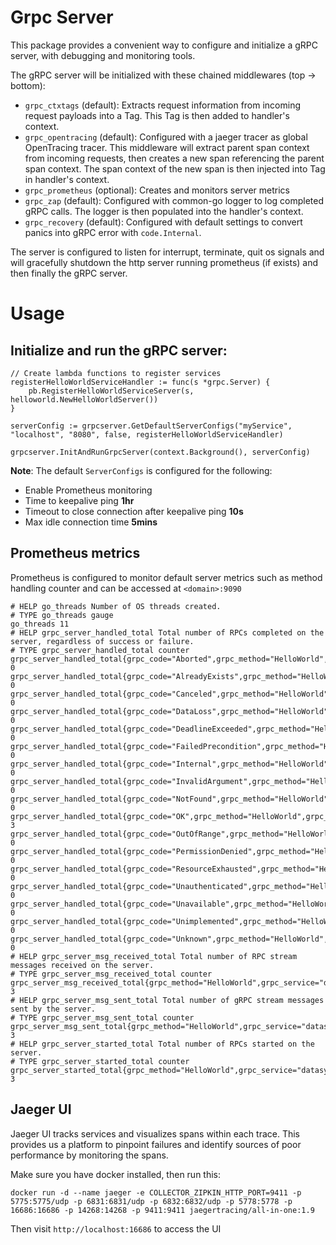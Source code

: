# Grpc Server

This package provides a convenient way to configure and initialize a gRPC server, with debugging and monitoring tools.

The gRPC server will be initialized with these chained middlewares (top -> bottom):

- `grpc_ctxtags` (default): Extracts request information from incoming request payloads into a Tag. This Tag is then added to handler's context.
- `grpc_opentracing` (default): Configured with a jaeger tracer as global OpenTracing tracer. This middleware will extract parent span context from incoming requests, then creates a new span referencing the parent span context. The span context of the new span is then injected into Tag in handler's context.
- `grpc_prometheus` (optional): Creates and monitors server metrics
- `grpc_zap` (default): Configured with common-go logger to log completed gRPC calls. The logger is then populated into the handler's context.
- `grpc_recovery` (default): Configured with default settings to convert panics into gRPC error with `code.Internal`.

The server is configured to listen for interrupt, terminate, quit os signals and will gracefully shutdown the http server running prometheus (if exists) and then finally the gRPC server.

# Usage

## Initialize and run the gRPC server:

```
// Create lambda functions to register services
registerHelloWorldServiceHandler := func(s *grpc.Server) {
    pb.RegisterHelloWorldServiceServer(s, helloworld.NewHelloWorldServer())
}

serverConfig := grpcserver.GetDefaultServerConfigs("myService", "localhost", "8080", false, registerHelloWorldServiceHandler)

grpcserver.InitAndRunGrpcServer(context.Background(), serverConfig)
```

**Note**: The default `ServerConfigs` is configured for the following:

- Enable Prometheus monitoring
- Time to keepalive ping **1hr**
- Timeout to close connection after keepalive ping **10s**
- Max idle connection time **5mins**

## Prometheus metrics

Prometheus is configured to monitor default server metrics such as method handling counter and can be accessed at `<domain>:9090`

```
# HELP go_threads Number of OS threads created.
# TYPE go_threads gauge
go_threads 11
# HELP grpc_server_handled_total Total number of RPCs completed on the server, regardless of success or failure.
# TYPE grpc_server_handled_total counter
grpc_server_handled_total{grpc_code="Aborted",grpc_method="HelloWorld",grpc_service="datasync.v1.HelloWorldService",grpc_type="unary"} 0
grpc_server_handled_total{grpc_code="AlreadyExists",grpc_method="HelloWorld",grpc_service="datasync.v1.HelloWorldService",grpc_type="unary"} 0
grpc_server_handled_total{grpc_code="Canceled",grpc_method="HelloWorld",grpc_service="datasync.v1.HelloWorldService",grpc_type="unary"} 0
grpc_server_handled_total{grpc_code="DataLoss",grpc_method="HelloWorld",grpc_service="datasync.v1.HelloWorldService",grpc_type="unary"} 0
grpc_server_handled_total{grpc_code="DeadlineExceeded",grpc_method="HelloWorld",grpc_service="datasync.v1.HelloWorldService",grpc_type="unary"} 0
grpc_server_handled_total{grpc_code="FailedPrecondition",grpc_method="HelloWorld",grpc_service="datasync.v1.HelloWorldService",grpc_type="unary"} 0
grpc_server_handled_total{grpc_code="Internal",grpc_method="HelloWorld",grpc_service="datasync.v1.HelloWorldService",grpc_type="unary"} 0
grpc_server_handled_total{grpc_code="InvalidArgument",grpc_method="HelloWorld",grpc_service="datasync.v1.HelloWorldService",grpc_type="unary"} 0
grpc_server_handled_total{grpc_code="NotFound",grpc_method="HelloWorld",grpc_service="datasync.v1.HelloWorldService",grpc_type="unary"} 0
grpc_server_handled_total{grpc_code="OK",grpc_method="HelloWorld",grpc_service="datasync.v1.HelloWorldService",grpc_type="unary"} 3
grpc_server_handled_total{grpc_code="OutOfRange",grpc_method="HelloWorld",grpc_service="datasync.v1.HelloWorldService",grpc_type="unary"} 0
grpc_server_handled_total{grpc_code="PermissionDenied",grpc_method="HelloWorld",grpc_service="datasync.v1.HelloWorldService",grpc_type="unary"} 0
grpc_server_handled_total{grpc_code="ResourceExhausted",grpc_method="HelloWorld",grpc_service="datasync.v1.HelloWorldService",grpc_type="unary"} 0
grpc_server_handled_total{grpc_code="Unauthenticated",grpc_method="HelloWorld",grpc_service="datasync.v1.HelloWorldService",grpc_type="unary"} 0
grpc_server_handled_total{grpc_code="Unavailable",grpc_method="HelloWorld",grpc_service="datasync.v1.HelloWorldService",grpc_type="unary"} 0
grpc_server_handled_total{grpc_code="Unimplemented",grpc_method="HelloWorld",grpc_service="datasync.v1.HelloWorldService",grpc_type="unary"} 0
grpc_server_handled_total{grpc_code="Unknown",grpc_method="HelloWorld",grpc_service="datasync.v1.HelloWorldService",grpc_type="unary"} 0
# HELP grpc_server_msg_received_total Total number of RPC stream messages received on the server.
# TYPE grpc_server_msg_received_total counter
grpc_server_msg_received_total{grpc_method="HelloWorld",grpc_service="datasync.v1.HelloWorldService",grpc_type="unary"} 3
# HELP grpc_server_msg_sent_total Total number of gRPC stream messages sent by the server.
# TYPE grpc_server_msg_sent_total counter
grpc_server_msg_sent_total{grpc_method="HelloWorld",grpc_service="datasync.v1.HelloWorldService",grpc_type="unary"} 3
# HELP grpc_server_started_total Total number of RPCs started on the server.
# TYPE grpc_server_started_total counter
grpc_server_started_total{grpc_method="HelloWorld",grpc_service="datasync.v1.HelloWorldService",grpc_type="unary"} 3
```

## Jaeger UI

Jaeger UI tracks services and visualizes spans within each trace. This provides us a platform to pinpoint failures and identify sources of poor performance by monitoring the spans.

Make sure you have docker installed, then run this:

```
docker run -d --name jaeger -e COLLECTOR_ZIPKIN_HTTP_PORT=9411 -p 5775:5775/udp -p 6831:6831/udp -p 6832:6832/udp -p 5778:5778 -p 16686:16686 -p 14268:14268 -p 9411:9411 jaegertracing/all-in-one:1.9
```

Then visit `http://localhost:16686` to access the UI
